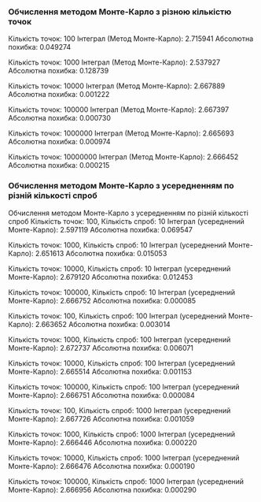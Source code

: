 
### Обчислення методом Монте-Карло з різною кількістю точок

Кількість точок: 100
Інтеграл (Метод Монте-Карло): 2.715941
Абсолютна похибка: 0.049274

Кількість точок: 1000
Інтеграл (Метод Монте-Карло): 2.537927
Абсолютна похибка: 0.128739

Кількість точок: 10000
Інтеграл (Метод Монте-Карло): 2.667889
Абсолютна похибка: 0.001222

Кількість точок: 100000
Інтеграл (Метод Монте-Карло): 2.667397
Абсолютна похибка: 0.000730

Кількість точок: 1000000
Інтеграл (Метод Монте-Карло): 2.665693
Абсолютна похибка: 0.000974

Кількість точок: 10000000
Інтеграл (Метод Монте-Карло): 2.666452
Абсолютна похибка: 0.000215

### Обчислення методом Монте-Карло з усередненням по різній кількості спроб
Обчислення методом Монте-Карло з усередненням по різній кількості спроб
Кількість точок: 100, Кількість спроб: 10
Інтеграл (усереднений Монте-Карло): 2.597119
Абсолютна похибка: 0.069547

Кількість точок: 1000, Кількість спроб: 10
Інтеграл (усереднений Монте-Карло): 2.651613
Абсолютна похибка: 0.015053

Кількість точок: 10000, Кількість спроб: 10
Інтеграл (усереднений Монте-Карло): 2.679120
Абсолютна похибка: 0.012453

Кількість точок: 100000, Кількість спроб: 10
Інтеграл (усереднений Монте-Карло): 2.666752
Абсолютна похибка: 0.000085

Кількість точок: 100, Кількість спроб: 100
Інтеграл (усереднений Монте-Карло): 2.663652
Абсолютна похибка: 0.003014

Кількість точок: 1000, Кількість спроб: 100
Інтеграл (усереднений Монте-Карло): 2.672737
Абсолютна похибка: 0.006071

Кількість точок: 10000, Кількість спроб: 100
Інтеграл (усереднений Монте-Карло): 2.665514
Абсолютна похибка: 0.001153

Кількість точок: 100000, Кількість спроб: 100
Інтеграл (усереднений Монте-Карло): 2.666751
Абсолютна похибка: 0.000084

Кількість точок: 100, Кількість спроб: 1000
Інтеграл (усереднений Монте-Карло): 2.667726
Абсолютна похибка: 0.001059

Кількість точок: 1000, Кількість спроб: 1000
Інтеграл (усереднений Монте-Карло): 2.666446
Абсолютна похибка: 0.000220

Кількість точок: 10000, Кількість спроб: 1000
Інтеграл (усереднений Монте-Карло): 2.666476
Абсолютна похибка: 0.000190

Кількість точок: 100000, Кількість спроб: 1000
Інтеграл (усереднений Монте-Карло): 2.666956
Абсолютна похибка: 0.000290
